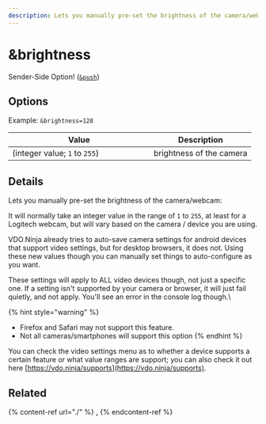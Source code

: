```yaml
---
description: Lets you manually pre-set the brightness of the camera/webcam
---
```


# \&brightness

Sender-Side Option! ([`&push`](../../source-settings/push.md))

## Options

Example: `&brightness=128`

<table><thead><tr><th width="270">Value</th><th>Description</th></tr></thead><tbody><tr><td>(integer value; <code>1</code> to <code>255</code>)</td><td>brightness of the camera</td></tr></tbody></table>

## Details

Lets you manually pre-set the brightness of the camera/webcam:

It will normally take an integer value in the range of `1` to `255`, at least for a Logitech webcam, but will vary based on the camera / device you are using.

VDO.Ninja already tries to auto-save camera settings for android devices that support video settings, but for desktop browsers, it does not. Using these new values though you can manually set things to auto-configure as you want.

These settings will apply to ALL video devices though, not just a specific one. If a setting isn't supported by your camera or browser, it will just fail quietly, and not apply. You'll see an error in the console log though.\


{% hint style="warning" %}
* Firefox and Safari may not support this feature.
* Not all cameras/smartphones will support this option
{% endhint %}

You can check the video settings menu as to whether a device supports a certain feature or what value ranges are support; you can also check it out here [https://vdo.ninja/supports](https://vdo.ninja/supports).

## Related

{% content-ref url="./" %}
[.](./)
{% endcontent-ref %}

